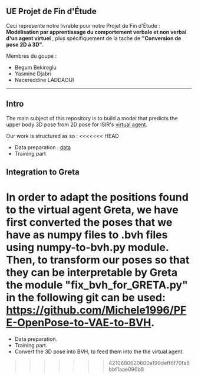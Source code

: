 ## UE Projet de Fin d'Étude

Ceci represente notre livrable pour notre Projet de Fin d'Étude : __Modélisation par apprentissage du comportement verbale et non verbal d'un agent virtuel__ , plus spécifiquement de la tache  de __"Conversion de pose 2D à 3D"__.

Membres du goupe :
  - Begum Bekiroglu
  - Yasmine Djabri
  - Nacereddine LADDAOUI

---
## Intro
The main subject of this repository is to build a model that predicts the upper body 3D pose from 2D pose for ISIR's  [virtual agent](https://github.com/isir/greta).

Our work is structured as so :
<<<<<<< HEAD
- Data preparation : [data](data/README.md) 
- Training part

## Integration to Greta
In order to adapt the positions found to the virtual agent Greta, we have first converted the poses that we have as numpy files to .bvh files using numpy-to-bvh.py module. Then, to transform our poses so that they can be interpretable by Greta the module "fix_bvh_for_GRETA.py" in the following git can be used: https://github.com/Michele1996/PFE-OpenPose-to-VAE-to-BVH.
=======
- Data preparation.
- Training part.
- Convert the 3D pose into BVH, to feed them into the the virtual agent.
>>>>>>> 4210680620600a199deff6f70fa6bbf1aae096b8
